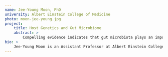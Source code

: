 ```yaml
---
name: Jee-Young Moon, PhD
university: Albert Einstein College of Medicine
photo: moon-jee-young.jpg
project: 
    title: Host Genetics and Gut Microbiome
    abstract: >
        Compelling evidence indicates that gut microbiota plays an important role in human disease by modulating immune response, inflammation and metabolism. On the other hand, gut microbiota is also influenced by host genetics and disease status. To understand this complex interplay, the focus of our study is to identify the gut microbial features regulated by host genetics and further examine the circulating metabolites in the downstream of this regulation, using whole genome sequencing (WGS), fecal metagenomics, and blood metabolomics data.
bio: >
    Jee-Young Moon is an Assistant Professor at Albert Einstein College of Medicine. She received bachelor’s degrees in mathematics and biology from POSTECH in South Korea. She did her PhD in statistics at the University of Wisconsin – Madison as she was fascinated by the role of statistical models to enhance the understanding of biological mechanisms. She has extensive experience on GWAS, Mendelian randomization, and causal inference. She enjoys navigating through various omics data, and her current research focus is on understanding interrelationships between genomics, gut microbiota and metabolomics.
---
```

    